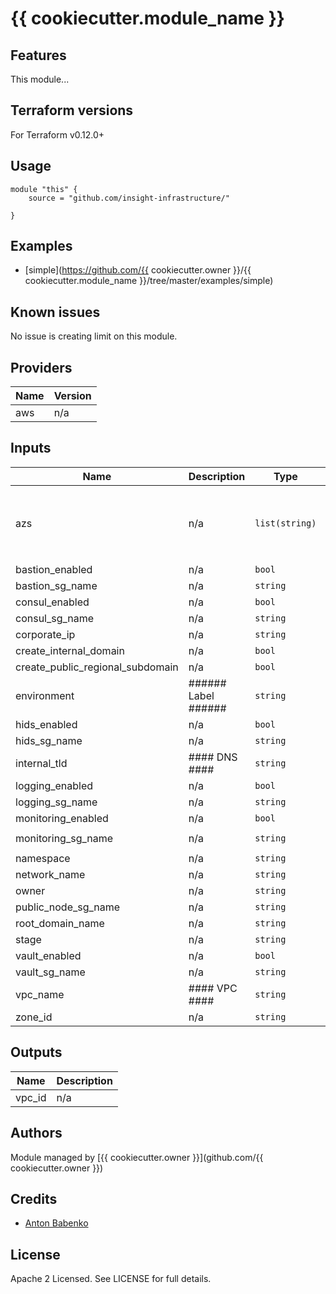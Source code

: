 # {{ cookiecutter.module_name }}

## Features

This module...

## Terraform versions

For Terraform v0.12.0+

## Usage

```
module "this" {
    source = "github.com/insight-infrastructure/"

}
```

## Examples

- [simple](https://github.com/{{ cookiecutter.owner }}/{{ cookiecutter.module_name }}/tree/master/examples/simple)

## Known issues
No issue is creating limit on this module.

<!-- BEGINNING OF PRE-COMMIT-TERRAFORM DOCS HOOK -->
## Providers

| Name | Version |
|------|---------|
| aws | n/a |

## Inputs

| Name | Description | Type | Default | Required |
|------|-------------|------|---------|:-----:|
| azs | n/a | `list(string)` | <pre>[<br>  "us-east-1a",<br>  "us-east-1b",<br>  "us-east-1c"<br>]</pre> | no |
| bastion\_enabled | n/a | `bool` | `false` | no |
| bastion\_sg\_name | n/a | `string` | `"bastion-sg"` | no |
| consul\_enabled | n/a | `bool` | `false` | no |
| consul\_sg\_name | n/a | `string` | `"consul-sg"` | no |
| corporate\_ip | n/a | `string` | `""` | no |
| create\_internal\_domain | n/a | `bool` | `false` | no |
| create\_public\_regional\_subdomain | n/a | `bool` | `false` | no |
| environment | ###### Label ###### | `string` | `""` | no |
| hids\_enabled | n/a | `bool` | `false` | no |
| hids\_sg\_name | n/a | `string` | `"hids-sg"` | no |
| internal\_tld | #### DNS #### | `string` | `"internal"` | no |
| logging\_enabled | n/a | `bool` | `false` | no |
| logging\_sg\_name | n/a | `string` | `"bastion-sg"` | no |
| monitoring\_enabled | n/a | `bool` | `false` | no |
| monitoring\_sg\_name | n/a | `string` | `"monitoring-sg"` | no |
| namespace | n/a | `string` | `""` | no |
| network\_name | n/a | `string` | `""` | no |
| owner | n/a | `string` | `""` | no |
| public\_node\_sg\_name | n/a | `string` | `"public-sg"` | no |
| root\_domain\_name | n/a | `string` | `""` | no |
| stage | n/a | `string` | `""` | no |
| vault\_enabled | n/a | `bool` | `false` | no |
| vault\_sg\_name | n/a | `string` | `"bastion-sg"` | no |
| vpc\_name | #### VPC #### | `string` | `""` | no |
| zone\_id | n/a | `string` | `""` | no |

## Outputs

| Name | Description |
|------|-------------|
| vpc\_id | n/a |

<!-- END OF PRE-COMMIT-TERRAFORM DOCS HOOK -->

## Authors

Module managed by [{{ cookiecutter.owner }}](github.com/{{ cookiecutter.owner }})

## Credits

- [Anton Babenko](https://github.com/antonbabenko)

## License

Apache 2 Licensed. See LICENSE for full details.